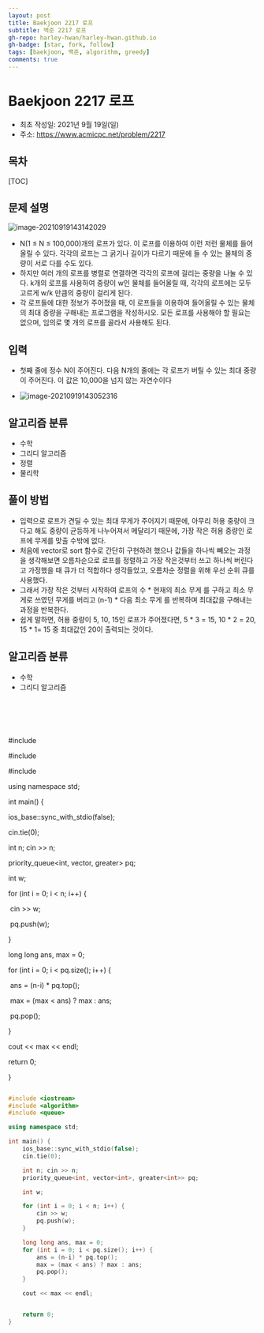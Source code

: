 ```yaml
---
layout: post
title: Baekjoon 2217 로프
subtitle: 백준 2217 로프
gh-repo: harley-hwan/harley-hwan.github.io
gh-badge: [star, fork, follow]
tags: [baekjoon, 백준, algorithm, greedy]
comments: true
---
```


# Baekjoon 2217 로프

- 최초 작성일: 2021년 9월 19일(일)
- 주소: https://www.acmicpc.net/problem/2217

## 목차
[TOC]

## 문제 설명
![image-20210919143142029](C:\Users\harley\AppData\Roaming\Typora\typora-user-images\image-20210919143142029.png)

- N(1 ≤ N ≤ 100,000)개의 로프가 있다. 이 로프를 이용하여 이런 저런 물체를 들어올릴 수 있다. 각각의 로프는 그 굵기나 길이가 다르기 때문에 들 수 있는 물체의 중량이 서로 다를 수도 있다.
- 하지만 여러 개의 로프를 병렬로 연결하면 각각의 로프에 걸리는 중량을 나눌 수 있다. k개의 로프를 사용하여 중량이 w인 물체를 들어올릴 때, 각각의 로프에는 모두 고르게 w/k 만큼의 중량이 걸리게 된다.
- 각 로프들에 대한 정보가 주어졌을 때, 이 로프들을 이용하여 들어올릴 수 있는 물체의 최대 중량을 구해내는 프로그램을 작성하시오. 모든 로프를 사용해야 할 필요는 없으며, 임의로 몇 개의 로프를 골라서 사용해도 된다.

## 입력
- 첫째 줄에 정수 N이 주어진다. 다음 N개의 줄에는 각 로프가 버틸 수 있는 최대 중량이 주어진다. 이 값은 10,000을 넘지 않는 자연수이다

- ![image-20210919143052316](C:\Users\harley\AppData\Roaming\Typora\typora-user-images\image-20210919143052316.png)
## 알고리즘 분류

- 수학
- 그리디 알고리즘
- 정렬
- 물리학

## 풀이 방법

- 입력으로 로프가 견딜 수 있는 최대 무게가 주어지기 때문에, 아무리 허용 중량이 크다고 해도 중량이 균등하게 나누어져서 메달리기 때문에, 가장 작은 허용 중량인 로프에 무게를 맞출 수밖에 없다.
- 처음에 vector로 sort 함수로 간단히 구현하려 했으나 값들을 하나씩 빼오는 과정을 생각해보면 오름차순으로 로프를 정렬하고 가장 작은것부터 쓰고 하나씩 버린다고 가정했을 때 큐가 더 적합하다 생각들었고, 오름차순 정렬을 위해 우선 순위 큐를 사용했다.
- 그래서 가장 작은 것부터 시작하여 로프의 수 * 현재의 최소 무게 를 구하고 최소 무게로 쓰였던 무게를 버리고 (n-1) * 다음 최소 무게 를 반복하며 최대값을 구해내는 과정을 반복한다.
- 쉽게 말하면, 허용 중량이 5, 10, 15인 로프가 주어졌다면, 5 * 3 = 15, 10 * 2 = 20, 15 * 1= 15 중 최대값인 20이 출력되는 것이다.

## 알고리즘 분류

- 수학
- 그리디 알고리즘

​	

​	

```c++

```

\#include <iostream>

\#include <algorithm>

\#include <queue>



using namespace std;



int main() {

  ios_base::sync_with_stdio(false);

  cin.tie(0);



  int n; cin >> n;

  priority_queue<int, vector<int>, greater<int>> pq;



  int w;



  for (int i = 0; i < n; i++) {

​    cin >> w;

​    pq.push(w);

  }



  long long ans, max = 0;

  for (int i = 0; i < pq.size(); i++) {

​    ans = (n-i) * pq.top();

​    max = (max < ans) ? max : ans;

​    pq.pop();

  }



  cout << max << endl;





  return 0;

}

```
```

```c++
#include <iostream>
#include <algorithm>
#include <queue>

using namespace std;

int main() {
    ios_base::sync_with_stdio(false);
    cin.tie(0);

    int n; cin >> n;
    priority_queue<int, vector<int>, greater<int>> pq;

    int w;

    for (int i = 0; i < n; i++) {
        cin >> w;
        pq.push(w);
    }

    long long ans, max = 0;
    for (int i = 0; i < pq.size(); i++) {
        ans = (n-i) * pq.top();
        max = (max < ans) ? max : ans;
        pq.pop();
    }

    cout << max << endl;


    return 0;
}
```


